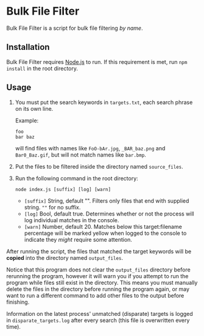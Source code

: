 # Bulk File Filter

Bulk File Filter is a script for bulk file filtering *by name*.

## Installation

Bulk File Filter requires [Node.js](https://nodejs.org/) to run.
If this requirement is met, run `npm install` in the root directory.

## Usage

1. You must put the search keywords in `targets.txt`, each search phrase on its own line.

    Example:
    ```
    foo
    bar baz
    ```
    
    will find files with names like `FoO-bAr.jpg`, `_BAR_baz.png` and `Bar0_Baz.gif`,
    but will not match names like `bar.bmp`.

2. Put the files to be filtered inside the directory named `source_files`.

3. Run the following command in the root directory:
    
    `node index.js [suffix] [log] [warn]`
    
     - `[suffix]` String, default "". Filters only files that end with supplied string. `""` for no suffix.
     - `[log]` Bool, default true. Determines whether or not the process will log individual matches in the console.
     - `[warn]` Number, default 20. Matches below this target:filename percentage will be marked yellow when logged to the console to indicate they *might* require some attention.

After running the script, the files that matched the target keywords will be **copied** into the directory named `output_files`.

Notice that this program does not clear the `output_files` directory before rerunning the program,
however it will warn you if you attempt to run the program while files still exist in the directory.
This means you must manually delete the files in the directory before running the program again,
or may want to run a different command to add other files to the output before finishing.

Information on the latest process' unmatched (disparate) targets is logged in `disparate_targets.log` after every search (this file is overwritten every time).
